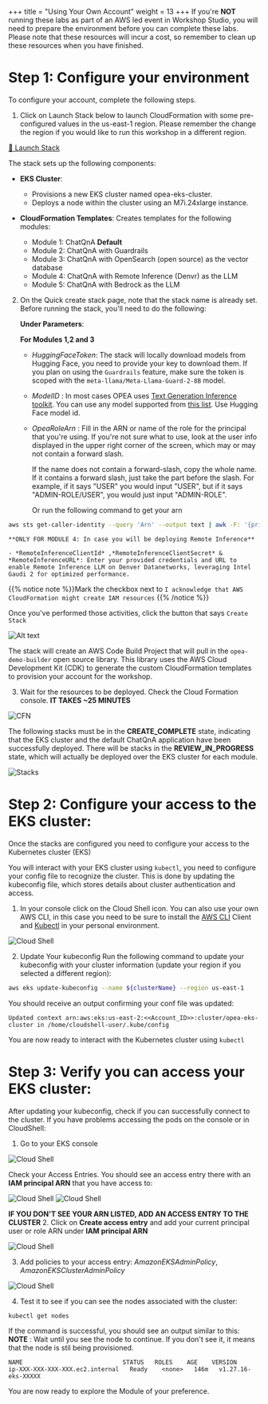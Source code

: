 +++
title = "Using Your Own Account"
weight = 13
+++
If you're **NOT** running these labs as part of an AWS led event in Workshop Studio, you will need to prepare the environment before you can complete these labs. Please note that these resources will incur a cost, so remember to clean up these resources when you have finished.

# Step 1: Configure your environment
To configure your account, complete the following steps.

1. Click on Launch Stack below to launch CloudFormation with some pre-configured values in the us-east-1 region. Please remember the change the region if you would like to run this workshop in a different region.

[🔗 Launch Stack](https://us-east-1.console.aws.amazon.com/cloudformation/home?region=us-east-1#/stacks/create/review?templateURL=https://ws-assets-prod-iad-r-iad-ed304a55c2ca1aee.s3.us-east-1.amazonaws.com/50cf2fdb-1972-4e79-814f-12d2e6fb0dab/LaunchStack.yml&stackName=LaunchStack
)

The stack sets up the following components:

- **EKS Cluster**:
    -   Provisions a new EKS cluster named opea-eks-cluster.
    -   Deploys a node within the cluster using an M7i.24xlarge instance.

- **CloudFormation Templates**: Creates templates for the following modules:
    -   Module 1: ChatQnA **Default**
    -   Module 2: ChatQnA with Guardrails
    -   Module 3: ChatQnA with OpenSearch (open source) as the vector database
    -   Module 4: ChatQnA with Remote Inference (Denvr) as the LLM
    -   Module 5: ChatQnA with Bedrock as the LLM

2. On the Quick create stack page, note that the stack name is already set. Before running the stack, you'll need to do the following:

    **Under Parameters**:

    **For Modules 1,2 and 3**   

    - *HuggingFaceToken*: The stack will locally download models from Hugging Face, you need to provide your key to download them. If you plan on using the `Guardrails` feature, make sure the token is scoped with the `meta-llama/Meta-Llama-Guard-2-8B` model.

    - *ModelID* : In most cases OPEA uses [Text Generation Inference toolkit](https://huggingface.co/docs/text-generation-inference/en/index). You can use any model supported from [this list](https://huggingface.co/docs/text-generation-inference/en/supported_models). Use Hugging Face model id.

    - *OpeaRoleArn* : Fill in the ARN or name of the role for the principal that you're using. If you're not sure what to use, look at the user info displayed in the upper right corner of the screen, which may or may not contain a forward slash. 
    
        If the name does not contain a forward-slash, copy the whole name. If it contains a forward slash, just take the part before the slash. For example, if it says "USER" you would input "USER", but if it says "ADMIN-ROLE/USER", you would just input "ADMIN-ROLE". 
    
        Or run the following command to get your arn

```bash
aws sts get-caller-identity --query 'Arn' --output text | awk -F: '{print $NF}' | (read id; if [[ $id == *"user"* ]]; then aws sts get-caller-identity --query 'Arn' --output text; else role=$(echo $id | cut -d'/' -f2); aws iam get-role --role-name $role --query 'Role.Arn' --output text; fi)
```

    **ONLY FOR MODULE 4: In case you will be deploying Remote Inference**

    - *RemoteInferenceClientId* ,*RemoteInferenceClientSecret* & *RemoteInferenceURL*: Enter your provided credentials and URL to enable Remote Inference LLM on Denver Datanetworks, leveraging Intel Gaudi 2 for optimized performance.

 {{% notice note %}}Mark the checkbox next to `I acknowledge that AWS CloudFormation might create IAM resources`
{{% /notice %}}
    
Once you've performed those activities, click the button that says `Create Stack`

![Alt text](/images/parameters_new.png)

The stack will create an AWS Code Build Project that will pull in the `opea-demo-builder` open source library. This library uses the AWS Cloud Development Kit (CDK) to generate the custom CloudFormation templates to provision your account for the workshop.

3. Wait for the resources to be deployed. Check the Cloud Formation console. **IT TAKES ~25 MINUTES**

![CFN](/images/cfn.png)

The following stacks must be in the  **CREATE_COMPLETE**  state, indicating that the EKS cluster and the default ChatQnA application have been successfully deployed. There will be stacks in the **REVIEW_IN_PROGRESS** state, which will actually be deployed over the EKS cluster for each module.

![Stacks](/images/stacks.png)

# Step 2: Configure your access to the EKS cluster: 
Once the stacks are configured you need to configure your access to the Kubernetes cluster (EKS)

You will interact with your EKS cluster using `kubectl`, you need to configure your config file to recognize the cluster. This is done by updating the kubeconfig file, which stores details about cluster authentication and access.
 
1. In your console click on the Cloud Shell icon. You can also use your own AWS CLI, in this case you need to be sure to install the [AWS CLI](https://docs.aws.amazon.com/cli/latest/userguide/getting-started-install.html) Client and [Kubectl](https://kubernetes.io/docs/tasks/tools/) in your personal environment. 

![Cloud Shell](/images/cloudshell.png)

2. Update Your kubeconfig
Run the following command to update your kubeconfig with your cluster information (update your region if you selected a different region):

```bash
aws eks update-kubeconfig --name ${clusterName} --region us-east-1
```

You should receive an output confirming your conf file was updated:

```
Updated context arn:aws:eks:us-east-2:<<Account_ID>>:cluster/opea-eks-cluster in /home/cloudshell-user/.kube/config
```

You are now ready to interact with the Kubernetes cluster using `kubectl`

# Step 3: Verify you can access your EKS cluster:
After updating your kubeconfig, check if you can successfully connect to the cluster. If you have problems accessing the pods on the console or in CloudShell:

1. Go to your EKS console

![Cloud Shell](/images/cluster_1.png)

 Check your Access Entries. You should see an access entry there with an **IAM principal ARN** that you have access to:

![Cloud Shell](/images/cluster_2.png)
![Cloud Shell](/images/cluster_3.png)

**IF YOU DON'T SEE YOUR ARN LISTED, ADD AN ACCESS ENTRY TO THE CLUSTER**
2.  Click on **Create access entry** and add your current principal user or role ARN under **IAM principal ARN**

![Cloud Shell](/images/cluster_4_no.png)

3.  Add policies to your access entry: *AmazonEKSAdminPolicy*, *AmazonEKSClusterAdminPolicy*

![Cloud Shell](/images/cluster_5_no.png)

4. Test it to see if you can see the nodes associated with the cluster:

```bash
kubectl get nodes
```

If the command is successful, you should see an output similar to this: 
**NOTE** : Wait until you see the node to continue. If you don't see it, it means that the node is stil being provisioned.

```
NAME                            STATUS   ROLES    AGE    VERSION
ip-XXX-XXX-XXX-XXX.ec2.internal   Ready    <none>   146m   v1.27.16-eks-XXXXX
``` 

You are now ready to explore the Module of your preference.